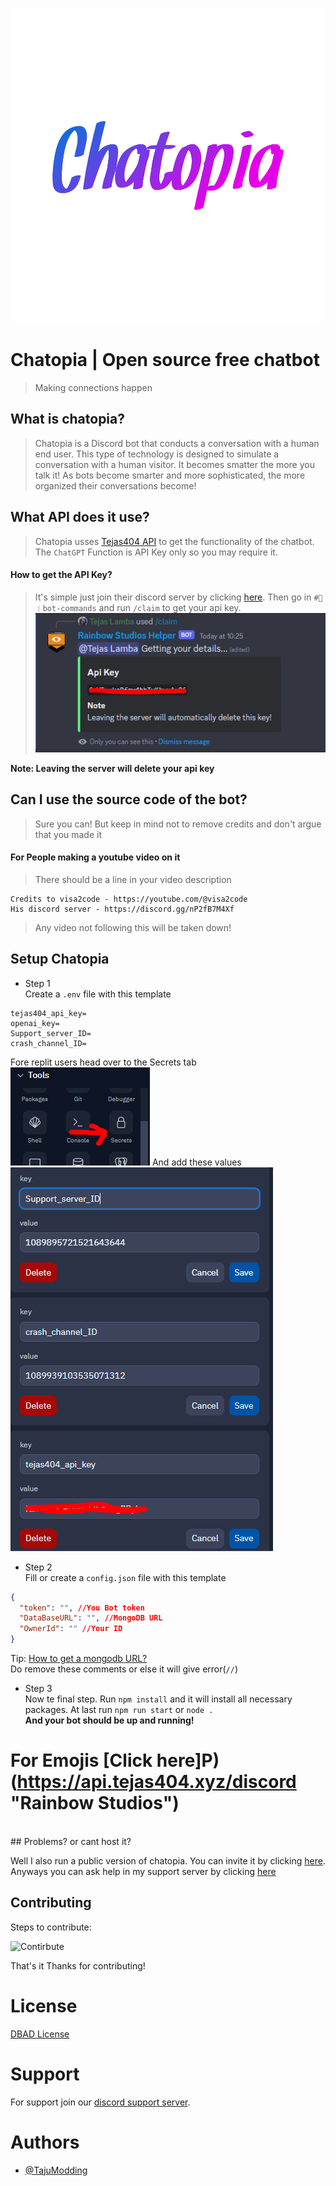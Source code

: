 ![profile](profile.png)

# Chatopia | Open source free chatbot

> Making connections happen

## What is chatopia?

> Chatopia is a Discord bot that conducts a conversation with a human end user. This type of technology is designed to simulate a conversation with a human visitor. It becomes smatter the more you talk it! As bots become smarter and more sophisticated, the more organized their conversations become!

## What API does it use?

> Chatopia usses [Tejas404 API](https://api.tejas404.xyz/ "Visit their site") to get the functionality of the chatbot. The `ChatGPT` Function is API Key only so you may require it.

#### How to get the API Key?

> It's simple just join their discord server by clicking [here](https://api.tejas404.xyz/discord "Rainbow Studios"). Then go in `#🤖︱bot-commands` and run `/claim` to get your api key.
> ![image](image.png)

**Note: Leaving the server will delete your api key**

## Can I use the source code of the bot?

> Sure you can! But keep in mind not to remove credits and don't argue that you made it

#### For People making a youtube video on it

> There should be a line in your video description <br>

```
Credits to visa2code - https://youtube.com/@visa2code
His discord server - https://discord.gg/nP2fB7M4Xf
```

> Any video not following this will be taken down!<br>

## Setup Chatopia

- Step 1 <br>
  Create a `.env` file with this template

```
tejas404_api_key=
openai_key=
Support_server_ID=
crash_channel_ID=
```

Fore replit users head over to the Secrets tab<br>
![image](image_2.png)
And add these values<br>
![image](image_3.png)

- Step 2 <br>
  Fill or create a `config.json` file with this template

```json
{
  "token": "", //You Bot token
  "DataBaseURL": "", //MongoDB URL
  "OwnerId": "" //Your ID
}
```

Tip: [How to get a mongodb URL?](https://www.youtube.com/watch?v=RQMWKRlMtH0 "YouTube Video") <br>
Do remove these comments or else it will give error(`//`)
<br>
- Step 3 <br>
  Now te final step. Run `npm install` and it will install all necessary packages. At last run `npm run start` or `node .`
  <br>
  **And your bot should be up and running!**<br>
# For Emojis [Click here]P)(https://api.tejas404.xyz/discord "Rainbow Studios")
<br>
## Problems? or cant host it?

Well I also run a public version of chatopia. You can invite it by clicking [here](https://api.tejas404.xyz/chatopia_invite "Invite Chatopia!"). Anyways you can ask help in my support server by clicking [here](https://api.tejas404.xyz/discord "Rainbow Studios")

## Contributing

Steps to contribute:<br>

![Contirbute](https://i.imgur.com/qN2RoJF.png)<br>

That's it Thanks for contributing!<br>

# License

[DBAD License](https://github.com/The-Rainbow-Studios/Chatopia/blob/main/LICENSE.md)

# Support

For support join our [discord support server](https://api.tejas404.xyz/discord).

# Authors

- [@TajuModding](https://github.com/TajuModding)
